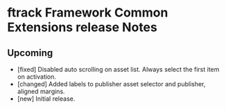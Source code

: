 # ftrack Framework Common Extensions release Notes

## Upcoming

* [fixed] Disabled auto scrolling on asset list. Always select the first item on activation.
* [changed] Added labels to publisher asset selector and publisher, aligned margins.
* [new] Initial release.
